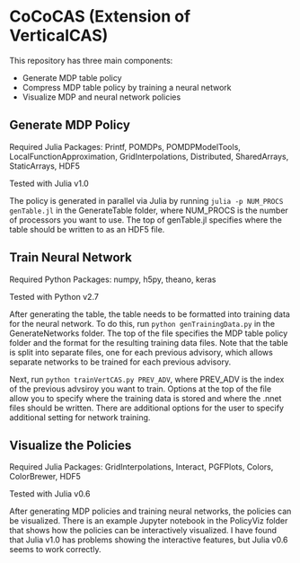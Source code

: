 # CoCoCAS (Extension of VerticalCAS)

This repository has three main components:
* Generate MDP table policy
* Compress MDP table policy by training a neural network
* Visualize MDP and neural network policies

## Generate MDP Policy
Required Julia Packages: Printf, POMDPs, POMDPModelTools, LocalFunctionApproximation, GridInterpolations, Distributed, SharedArrays, StaticArrays, HDF5

Tested with Julia v1.0

The policy is generated in parallel via Julia by running `julia -p NUM_PROCS genTable.jl` in the GenerateTable folder, where NUM_PROCS is the number of processors you want to use. The top of genTable.jl specifies where the table should be written to as an HDF5 file.

## Train Neural Network
Required Python Packages: numpy, h5py, theano, keras 

Tested with Python v2.7

After generating the table, the table needs to be formatted into training data for the neural network. To do this, run `python genTrainingData.py` in the GenerateNetworks folder. The top of the file specifies the MDP table policy folder and the format for the resulting training data files. Note that the table is split into separate files, one for each previous advisory, which allows separate networks to be trained for each previous advisory.

Next, run `python trainVertCAS.py PREV_ADV`, where PREV_ADV is the index of the previous advsiroy you want to train. Options at the top of the file allow you to specify where the training data is stored and where the .nnet files should be written. There are additional options for the user to specify additional setting for network training.

## Visualize the Policies
Required Julia Packages: GridInterpolations, Interact, PGFPlots, Colors, ColorBrewer, HDF5

Tested with Julia v0.6

After generating MDP policies and training neural networks, the policies can be visualized. There is an example Jupyter notebook in the PolicyViz folder that shows how the policies can be interactively visualized. I have found that Julia v1.0 has problems showing the interactive features, but Julia v0.6 seems to work correctly.
